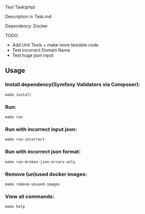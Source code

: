Test Task(php)  

Description in Task.md

Dependency: Docker 

TODO:
- Add Unit Tests + make more testable code
- Test incorrect Domain Name
- Test huge json input


## Usage

### Install dependency(Symfony Validators via Composer):
`make install`

### Run:
`make run`

### Run with incorrect input json:
`make run-incorrect`

### Run with incorrect json format:
`make run-broken-json-errors-only`

### Remove (un)used docker images:
`make remove-unused-images`

### View all commands:
`make help`
